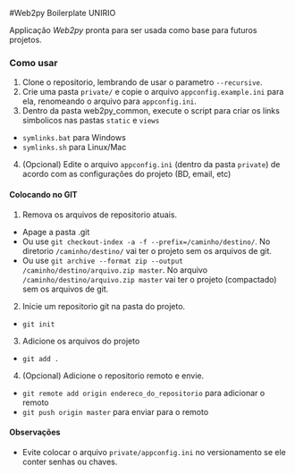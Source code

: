 #Web2py Boilerplate UNIRIO

Applicação *Web2py* pronta para ser usada como base para futuros projetos.

### Como usar

1. Clone o repositorio, lembrando de usar o parametro `--recursive`.
2. Crie uma pasta `private/` e copie o arquivo `appconfig.example.ini` para ela, renomeando o arquivo para `appconfig.ini`.
3. Dentro da pasta web2py_common, execute o script para criar os links simbolicos nas pastas `static` e `views`
  - `symlinks.bat` para Windows
  - `symlinks.sh` para Linux/Mac
4. (Opcional) Edite o arquivo `appconfig.ini` (dentro da pasta `private`) de acordo com as configurações do projeto (BD, email, etc)

#### Colocando no GIT

1. Remova os arquivos de repositorio atuais.
  - Apage a pasta .git
  - Ou use `git checkout-index -a -f --prefix=/caminho/destino/`. No diretorio `/caminho/destino/` vai ter o projeto sem os arquivos de git.
  - Ou use `git archive --format zip --output /caminho/destino/arquivo.zip master`. No arquivo `/caminho/destino/arquivo.zip master` vai ter o projeto (compactado) sem os arquivos de git.
2. Inicie um repositorio git na pasta do projeto.
  - `git init`
3. Adicione os arquivos do projeto
  - `git add .`
4. (Opcional) Adicione o repositorio remoto e envie.
  - `git remote add origin endereco_do_repositorio` para adicionar o remoto
  - `git push origin master` para enviar para o remoto
  
#### Observações
* Evite colocar o arquivo `private/appconfig.ini` no versionamento se ele conter senhas ou chaves.
  